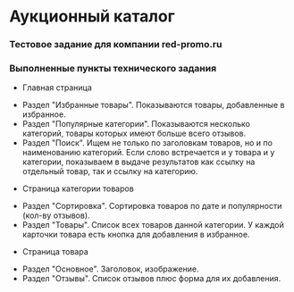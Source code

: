 # Аукционный каталог
### Тестовое задание для компании red-promo.ru

### Выполненные пункты технического задания

* Главная страница
- Раздел "Избранные товары". 
Показываются товары, добавленные в избранное.
- Раздел "Популярные категории". 
Показываются несколько категорий, товары которых имеют больше всего отзывов.
- Раздел "Поиск". 
Ищем не только по заголовкам товаров, но и по наименованию категорий. 
Если слово встречается и у товара и у категории, показываем в выдаче результатов как ссылку на отдельный товар, так и ссылку на категорию.
* Страница категории товаров
- Раздел "Сортировка". Сортировка товаров по дате и популярности (кол-ву отзывов).
- Раздел "Товары". Список всех товаров данной категории. У каждой карточки товара есть кнопка для добавления в избранное.
* Страница товара
- Раздел "Основное". Заголовок, изображение.
- Раздел "Отзывы". Список отзывов плюс форма для их добавления.



